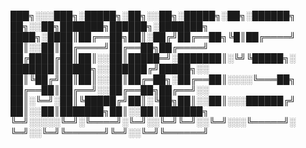 ███╗░░░███╗░█████╗░██╗░░██╗░█████╗░██╗░██████╗  ██╗░░██╗███████╗██████╗░███████╗ ████╗░████║██╔══██╗██║░██╔╝██╔══██╗╚█║██╔════╝  ██║░░██║██╔════╝██╔══██╗██╔════╝ ██╔████╔██║██║░░██║█████═╝░███████║░╚╝╚█████╗░  ███████║█████╗░░██████╔╝█████╗░░ ██║╚██╔╝██║██║░░██║██╔═██╗░██╔══██║░░░░╚═══██╗  ██╔══██║██╔══╝░░██╔══██╗██╔══╝░░ ██║░╚═╝░██║╚█████╔╝██║░╚██╗██║░░██║░░░██████╔╝  ██║░░██║███████╗██║░░██║███████╗ ╚═╝░░░░░╚═╝░╚════╝░╚═╝░░╚═╝╚═╝░░╚═╝░░░╚═════╝░  ╚═╝░░╚═╝╚══════╝╚═╝░░╚═╝╚══════╝
